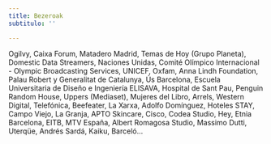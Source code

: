 ```yaml
---
title: Bezeroak
subtitulo: ''

---
```

Ogilvy, Caixa Forum, Matadero Madrid, Temas de Hoy (Grupo Planeta), Domestic Data Streamers, Naciones Unidas, Comité Olímpico Internacional - Olympic Broadcasting Services, UNICEF, Oxfam, Anna Lindh Foundation, Palau Robert y Generalitat de Catalunya, Ús Barcelona, Escuela Universitaria de Diseño e Ingeniería ELISAVA, Hospital de Sant Pau, Penguin Random House, Uppers (Mediaset), Mujeres del Libro, Arrels, Western Digital, Telefónica, Beefeater, La Xarxa, Adolfo Domínguez, Hoteles STAY, Campo Viejo, La Granja, APTO Skincare, Cisco, Codea Studio, Hey, Etnia Barcelona, EITB, MTV España, Albert Romagosa Studio, Massimo Dutti, Uterqüe, Andrés Sardá, Kaiku, Barceló...
